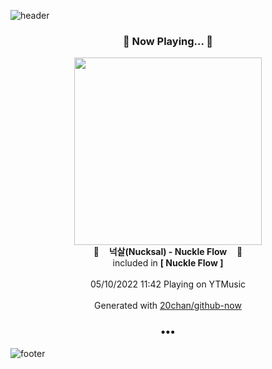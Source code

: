 ![header](https://capsule-render.vercel.app/api?type=wave&height=170&section=header&text=Hi.%20I'm%20SHIFT&fontColor=090707&fontAlignX=45&fontAlignY=65&fontSize=100)

<h3 align="center">🎵 Now Playing... 🎵</h3>
<p align="center">
  <a href="https://music.youtube.com/watch?v=FMnrGjc6Gyk">
    <img width="300" src="https://lh3.googleusercontent.com/Jf2pT9BWRFQdLZwxo_dzwEC2jyIvtOeteLGOgIcl5VTy9TCx6bgTKA5bVHtkDTRkT-EruA5JAsQ9B0ad">
  </a>
  <br>
  🎵&nbsp&nbsp&nbsp <b>넉살(Nucksal) - Nuckle Flow</b> &nbsp&nbsp&nbsp🎵
  <br>
  included in <b>[ Nuckle Flow ]</b>
  
  <br />
  <br />
  05/10/2022 11:42 Playing on YTMusic
  <br />
  <br />
  Generated with <a href="https://github.com/20chan/github-now">20chan/github-now</a>
</p>

<h3 align="center">•••</h3>

![footer](https://capsule-render.vercel.app/api?type=wave&height=150&section=footer)

